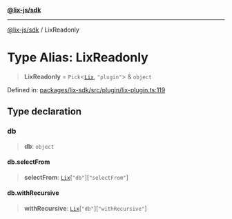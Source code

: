[**@lix-js/sdk**](../README.md)

***

[@lix-js/sdk](../README.md) / LixReadonly

# Type Alias: LixReadonly

> **LixReadonly** = `Pick`\<[`Lix`](Lix.md), `"plugin"`\> & `object`

Defined in: [packages/lix-sdk/src/plugin/lix-plugin.ts:119](https://github.com/opral/monorepo/blob/0c842a72d3025295846c020e08a97bf5148757a1/packages/lix-sdk/src/plugin/lix-plugin.ts#L119)

## Type declaration

### db

> **db**: `object`

#### db.selectFrom

> **selectFrom**: [`Lix`](Lix.md)\[`"db"`\]\[`"selectFrom"`\]

#### db.withRecursive

> **withRecursive**: [`Lix`](Lix.md)\[`"db"`\]\[`"withRecursive"`\]
